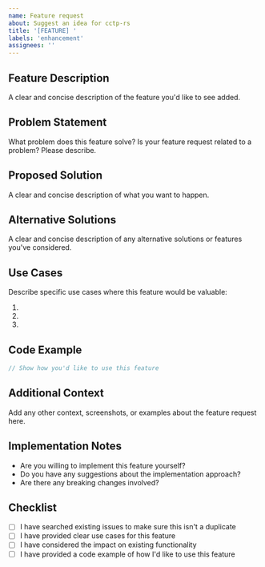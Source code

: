 ```yaml
---
name: Feature request
about: Suggest an idea for cctp-rs
title: '[FEATURE] '
labels: 'enhancement'
assignees: ''
---
```


## Feature Description

A clear and concise description of the feature you'd like to see added.

## Problem Statement

What problem does this feature solve? Is your feature request related to a problem? Please describe.

## Proposed Solution

A clear and concise description of what you want to happen.

## Alternative Solutions

A clear and concise description of any alternative solutions or features you've considered.

## Use Cases

Describe specific use cases where this feature would be valuable:

1.
2.
3.

## Code Example

```rust
// Show how you'd like to use this feature
```

## Additional Context

Add any other context, screenshots, or examples about the feature request here.

## Implementation Notes

- Are you willing to implement this feature yourself?
- Do you have any suggestions about the implementation approach?
- Are there any breaking changes involved?

## Checklist

- [ ] I have searched existing issues to make sure this isn't a duplicate
- [ ] I have provided clear use cases for this feature
- [ ] I have considered the impact on existing functionality
- [ ] I have provided a code example of how I'd like to use this feature